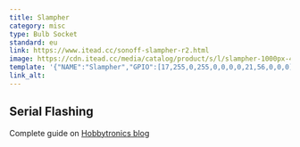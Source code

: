 ```yaml
---
title: Slampher
category: misc
type: Bulb Socket
standard: eu
link: https://www.itead.cc/sonoff-slampher-r2.html
image: https://cdn.itead.cc/media/catalog/product/s/l/slampher-1000px-4.jpg
template: '{"NAME":"Slampher","GPIO":[17,255,0,255,0,0,0,0,21,56,0,0,0],"FLAG":0,"BASE":9}' 
link_alt: 
---
```

## Serial Flashing
Complete guide on [Hobbytronics blog](https://blog.hobbytronics.pk/tasmota-sonoff-slampher-local-control/)

